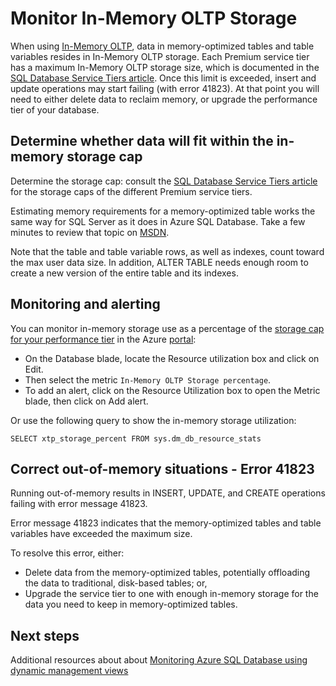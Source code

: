 <properties
	pageTitle="Monitor XTP in-memory storage | Microsoft Azure"
	description="Estimate and monitor XTP in-memory storage use, capacity; resolve capacity error 41823"
	services="sql-database"
	documentationCenter=""
	authors="jodebrui"
	manager="jhubbard"
	editor=""/>


<tags
	ms.service="sql-database"
	ms.workload="data-management"
	ms.tgt_pltfrm="na"
	ms.devlang="na"
	ms.topic="article"
	ms.date="10/03/2016"
	ms.author="jodebrui"/>


# Monitor In-Memory OLTP Storage

When using [In-Memory OLTP](sql-database-in-memory.md), data in memory-optimized tables and table variables resides in In-Memory OLTP storage. Each Premium service tier has a maximum In-Memory OLTP storage size, which is documented in the [SQL Database Service Tiers article](sql-database-service-tiers.md#service-tiers-for-single-databases). Once this limit is exceeded, insert and update operations may start failing (with error 41823). At that point you will need to either delete data to reclaim memory, or upgrade the performance tier of your database.

## Determine whether data will fit within the in-memory storage cap

Determine the storage cap: consult the [SQL Database Service Tiers article](sql-database-service-tiers.md#service-tiers-for-single-databases) for the storage caps of the different Premium service tiers.

Estimating memory requirements for a memory-optimized table works the same way for SQL Server as it does in Azure SQL Database. Take a few minutes to review that topic on [MSDN](https://msdn.microsoft.com/library/dn282389.aspx).

Note that the table and table variable rows, as well as indexes, count toward the max user data size. In addition, ALTER TABLE needs enough room to create a new version of the entire table and its indexes.

## Monitoring and alerting

You can monitor in-memory storage use as a percentage of the [storage cap for your performance tier](sql-database-service-tiers.md#service-tiers-for-single-databases) in the Azure [portal](https://portal.azure.com/): 

- On the Database blade, locate the Resource utilization box and click on Edit.
- Then select the metric `In-Memory OLTP Storage percentage`.
- To add an alert, click on the Resource Utilization box to open the Metric blade, then click on Add alert.

Or use the following query to show the in-memory storage utilization:

    SELECT xtp_storage_percent FROM sys.dm_db_resource_stats


## Correct out-of-memory situations - Error 41823

Running out-of-memory results in INSERT, UPDATE, and CREATE operations failing with error message 41823.

Error message 41823 indicates that the memory-optimized tables and table variables have exceeded the maximum size.

To resolve this error, either:


- Delete data from the memory-optimized tables, potentially offloading the data to traditional, disk-based tables; or,
- Upgrade the service tier to one with enough in-memory storage for the data you need to keep in memory-optimized tables.

## Next steps
Additional resources about about [Monitoring Azure SQL Database using dynamic management views](sql-database-monitoring-with-dmvs.md)
